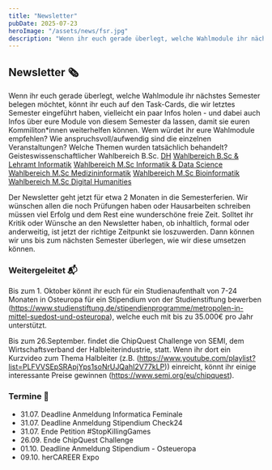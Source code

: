```yaml
---
title: "Newsletter"
pubDate: 2025-07-23
heroImage: "/assets/news/fsr.jpg"
description: "Wenn ihr euch gerade überlegt, welche Wahlmodule ihr nächstes Semester belegen möchtet, könnt ihr euch auf den Task-Cards, die wir letztes Semester eingeführt haben, vielleicht ein paar Infos holen..."
---
```


## Newsletter 🗞

Wenn ihr euch gerade überlegt, welche Wahlmodule ihr nächstes Semester belegen möchtet, könnt ihr euch auf den Task-Cards, die wir letztes Semester eingeführt haben, vielleicht ein paar Infos holen - und dabei auch Infos über eure Module von diesem Semester da lassen, damit sie euren Kommiliton\*innen weiterhelfen können.
Wem würdet ihr eure Wahlmodule empfehlen? Wie anspruchsvoll/aufwendig sind die einzelnen Veranstaltungen? Welche Themen wurden tatsächlich behandelt?
Geisteswissenschaftlicher Wahlbereich B.Sc. [DH](https://uni-leipzig.taskcards.app/#/board/5951ae07-ba6f-4dba-9ccc-e50fc313143c?token=1399b2f0-30eb-4883-bf39-ce39edae27bb)
[Wahlbereich B.Sc & Lehramt Informatik](https://uni-leipzig.taskcards.app/#/board/31f85b02-ab4a-433f-af04-55dcfe853eff?token=56ccc0e6-19d8-469a-9857-ad132621b325)
[Wahlbereich M.Sc Informatik & Data Science](https://uni-leipzig.taskcards.app/#/board/cd6f2ff5-907e-48e2-90e4-d8c13dc7c0e4?token=3d0fcf47-1dbd-425a-b4bc-62870e87acc8)
[Wahlbereich M.Sc Medizininformatik](https://uni-leipzig.taskcards.app/#/board/1d5c588d-2b11-4303-b74c-c9b934249532?token=871011ce-9a55-49f5-a515-49d561e514b7)
[Wahlbereich M.Sc Bioinformatik](https://uni-leipzig.taskcards.app/#/board/dc5bd476-9f18-4208-bff6-330e106557fc?token=9d4ab1ec-15ee-4e0a-aee8-2ab8a506f53f)
[Wahlbereich M.Sc Digital Humanities](https://uni-leipzig.taskcards.app/#/board/e75fd8d6-24dd-4a7b-85d6-b6004b7609ba?token=5ccf56e3-e023-4bc3-81a6-3d9c6c697364)

Der Newsletter geht jetzt für etwa 2 Monaten in die Semesterferien. Wir wünschen allen die noch Prüfungen haben oder Hausarbeiten schreiben müssen viel Erfolg und dem Rest eine wunderschöne freie Zeit.
Solltet ihr Kritik oder Wünsche an den Newsletter haben, ob inhaltlich, formal oder anderweitig, ist jetzt der richtige Zeitpunkt sie loszuwerden. Dann können wir uns bis zum nächsten Semester überlegen, wie wir diese umsetzen können.

### Weitergeleitet 📬

Bis zum 1. Oktober könnt ihr euch für ein Studienaufenthalt von 7-24 Monaten in Osteuropa für ein Stipendium von der Studienstiftung bewerben (https://www.studienstiftung.de/stipendienprogramme/metropolen-in-mittel-suedost-und-osteuropa), welche euch mit bis zu 35.000€ pro Jahr unterstützt.

Bis zum 26.September. findet die ChipQuest Challenge von SEMI, dem Wirtschaftsverband der Halbleiterindustrie, statt. Wenn ihr dort ein Kurzvideo zum Thema Halbleiter (z.B. (https://www.youtube.com/playlist?list=PLFVVSEpSRApjYps1soNrUJQahI2V77kLP)) einreicht, könnt ihr einige interessante Preise gewinnen (https://www.semi.org/eu/chipquest).

### Termine 📆

- 31.07. Deadline Anmeldung Informatica Feminale
- 31.07. Deadline Anmeldung Stipendium Check24
- 31.07. Ende Petition #StopKillingGames
- 26.09. Ende ChipQuest Challenge
- 01.10. Deadline Anmeldung Stipendium - Osteueropa
- 09.10. herCAREER Expo
